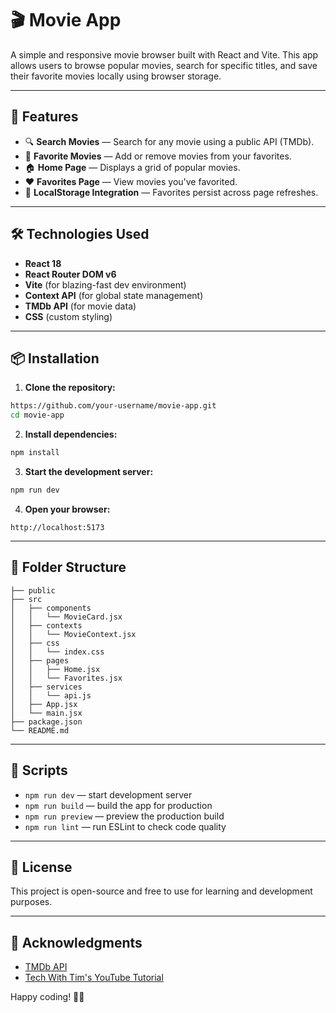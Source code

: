 # 🎬 Movie App

A simple and responsive movie browser built with React and Vite. This app allows users to browse popular movies, search for specific titles, and save their favorite movies locally using browser storage.

---

## 🚀 Features

- 🔍 **Search Movies** — Search for any movie using a public API (TMDb).
- 🌟 **Favorite Movies** — Add or remove movies from your favorites.
- 🏠 **Home Page** — Displays a grid of popular movies.
- ❤️ **Favorites Page** — View movies you've favorited.
- 💾 **LocalStorage Integration** — Favorites persist across page refreshes.

---

## 🛠 Technologies Used

- **React 18**
- **React Router DOM v6**
- **Vite** (for blazing-fast dev environment)
- **Context API** (for global state management)
- **TMDb API** (for movie data)
- **CSS** (custom styling)

---

## 📦 Installation

1. **Clone the repository:**
```bash
https://github.com/your-username/movie-app.git
cd movie-app
```

2. **Install dependencies:**
```bash
npm install
```

3. **Start the development server:**
```bash
npm run dev
```

4. **Open your browser:**
```
http://localhost:5173
```

---

## 🧩 Folder Structure

```
├── public
├── src
│   ├── components
│   │   └── MovieCard.jsx
│   ├── contexts
│   │   └── MovieContext.jsx
│   ├── css
│   │   └── index.css
│   ├── pages
│   │   ├── Home.jsx
│   │   └── Favorites.jsx
│   ├── services
│   │   └── api.js
│   ├── App.jsx
│   └── main.jsx
├── package.json
└── README.md
```

---

## 📜 Scripts

- `npm run dev` — start development server
- `npm run build` — build the app for production
- `npm run preview` — preview the production build
- `npm run lint` — run ESLint to check code quality

---

## 📝 License

This project is open-source and free to use for learning and development purposes.

---

## 🙌 Acknowledgments

- [TMDb API](https://www.themoviedb.org/documentation/api)
- [Tech With Tim's YouTube Tutorial](https://www.youtube.com/watch?v=G6D9cBaLViA)

Happy coding! 🎥🍿

